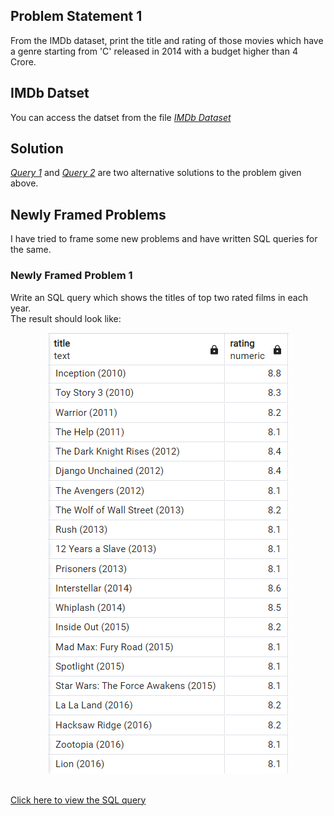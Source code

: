 ## Problem Statement 1
From the IMDb dataset, print the title and rating of those movies which have a genre starting from 'C' released in 2014 with a budget higher than 4 Crore.

## IMDb Datset
You can access the datset from the file <em><a href = "https://github.com/basu-binayak/Top-100-SQL-problems-solved/blob/cdaf4957b98cd71dfe17829101242f48c5be9818/Problem%201/IMDb%20dataset.sql">IMDb Dataset</a></em>

## Solution
<em>[Query 1](https://github.com/basu-binayak/Top-100-SQL-problems-solved/blob/5a2669cef671d25f79616d1a9f1ccc55d7f9c65d/Problem%201/Query%201.sql)</em> and <em>[Query 2](https://github.com/basu-binayak/Top-100-SQL-problems-solved/blob/e39e6943d9dc94a0363c49e30ca1298bdd975e55/Problem%201/Query%202.sql)</em> are two alternative solutions to the problem given above. 

## Newly Framed Problems
I have tried to frame some new problems and have written SQL queries for the same.

### Newly Framed Problem 1
Write an SQL query which shows the titles of top two rated films in each year.<br>
The result should look like:<br>
<p align="center">
  <img src="https://github.com/basu-binayak/Top-100-SQL-problems-solved/blob/6fad35c576792f0dfdba573ee82820df000046af/Problem%201/Screenshot%202023-03-13%20184218.png">
</p><br>
<a href="https://github.com/basu-binayak/Top-100-SQL-problems-solved/blob/e6886e19ce1b54066aedfde70765802dfeffb06e/Problem%201/Query%203.sql">Click here to view the SQL query</a>




